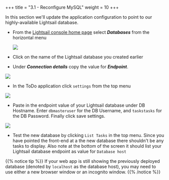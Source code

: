 +++
title = "3.1 - Reconfigure MySQL"
weight = 10
+++

In this section we'll update the application configuration to point to our highly-available Lightsail database. 

* From the <a href="https://lightsail.aws.amazon.com/ls/webapp/home/" target="_blank">Lightsail console home page</a> select ***Databases*** from the horizontal menu

    ![](../../images/databases-menu.jpg?classes=border)

* Click on the name of the Lightsail database you created earlier

* Under ***Connection details*** copy the value for ***Endpoint***.

![](../../images/endpoint.jpg?classes=border)


* In the ToDo application click `settings` from the top menu


![](../../images/todo_settings.jpg?classes=border)

* Paste in the endpoint value of your Lightsail database under DB Hostname. Enter `dbmasteruser` for the DB Username, and `taskstasks` for the DB Password. Finally click save settings.

![](../../images/save_settings.jpg?classes=border)


* Test the new database by clicking `List Tasks` in the top menu. Since you have pointed the front-end at a the new database there shouldn't be any tasks to display. Also note at the bottom of the screen it should list your Lightsail database endpoint as value for `Database host`

{{% notice tip %}}
If your web app is still showing the previously deployed database (denoted by `localhost` as the database host), you may need to use either a new browser window or an incognito window. 
{{% /notice %}}